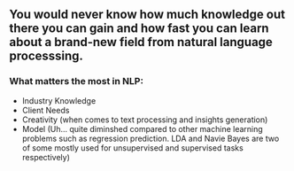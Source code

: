 ## You would never know how much knowledge out there you can gain and how fast you can learn about a brand-new field from natural language processsing.

### What matters the most in NLP:

* Industry Knowledge
* Client Needs
* Creativity (when comes to text processing and insights generation)
* Model (Uh... quite diminshed compared to other machine learning problems such as regression prediction. LDA and Navie Bayes are two of some mostly used for unsupervised and supervised tasks respectively)